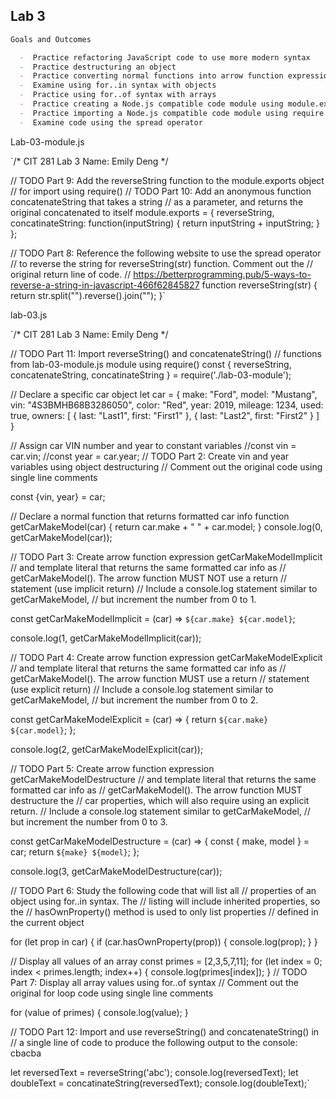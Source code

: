## Lab 3

```markdown
Goals and Outcomes

  -  Practice refactoring JavaScript code to use more modern syntax
  -  Practice destructuring an object
  -  Practice converting normal functions into arrow function expressions
  -  Examine using for..in syntax with objects
  -  Practice using for..of syntax with arrays
  -  Practice creating a Node.js compatible code module using module.exports
  -  Practice importing a Node.js compatible code module using require
  -  Examine code using the spread operator

```


Lab-03-module.js
 
  `/*
    CIT 281 Lab 3
    Name: Emily Deng
*/

// TODO Part 9: Add the reverseString function to the module.exports object
// for import using require()
// TODO Part 10: Add an anonymous function concatenateString that takes a string
// as a parameter, and returns the original concatenated to itself
module.exports = {
    reverseString,
    concatinateString: function(inputString) {
        return inputString + inputString;
    }
};

// TODO Part 8: Reference the following website to use the spread operator
// to reverse the string for reverseString(str) function. Comment out the
// original return line of code.
// https://betterprogramming.pub/5-ways-to-reverse-a-string-in-javascript-466f62845827
function reverseString(str) {
    return str.split("").reverse().join("");
}`

lab-03.js

`/*
    CIT 281 Lab 3
    Name: Emily Deng
*/

// TODO Part 11: Import reverseString() and concatenateString()
// functions from lab-03-module.js module using require()
const { reverseString, concatenateString, concatinateString } = require('./lab-03-module');


// Declare a specific car object
let car = {
    make: "Ford",
    model: "Mustang",
    vin: "4S3BMHB68B3286050",
    color: "Red",
    year: 2019,
    mileage: 1234,
    used: true,
    owners: [
        { last: "Last1", first: "First1" },
        { last: "Last2", first: "First2" }
    ]
}

// Assign car VIN number and year to constant variables
//const vin = car.vin;
//const year = car.year;
// TODO Part 2: Create vin and year variables using object destructuring
// Comment out the original code using single line comments

const {vin, year} = car;


// Declare a normal function that returns formatted car info
function getCarMakeModel(car) {
    return car.make + " " + car.model;
}
console.log(0, getCarMakeModel(car));

// TODO Part 3: Create arrow function expression getCarMakeModelImplicit
// and template literal that returns the same formatted car info as
// getCarMakeModel(). The arrow function MUST NOT use a return 
// statement (use implicit return)
// Include a console.log statement similar to getCarMakeModel,
// but increment the number from 0 to 1.

const getCarMakeModelImplicit = (car) => `${car.make} ${car.model}`;

console.log(1, getCarMakeModelImplicit(car));

// TODO Part 4: Create arrow function expression getCarMakeModelExplicit
// and template literal that returns the same formatted car info as
// getCarMakeModel(). The arrow function MUST use a return 
// statement (use explicit return)
// Include a console.log statement similar to getCarMakeModel,
// but increment the number from 0 to 2.

const getCarMakeModelExplicit = (car) => {
    return `${car.make} ${car.model}`;
};

console.log(2, getCarMakeModelExplicit(car));


// TODO Part 5: Create arrow function expression getCarMakeModelDestructure
// and template literal that returns the same formatted car info as
// getCarMakeModel(). The arrow function MUST destructure the 
// car properties, which will also require using an explicit return.
// Include a console.log statement similar to getCarMakeModel,
// but increment the number from 0 to 3.

const getCarMakeModelDestructure = (car) => {
    const { make, model } = car;
    return `${make} ${model}`;
};

console.log(3, getCarMakeModelDestructure(car));


// TODO Part 6: Study the following code that will list all 
// properties of an object using for..in syntax. The
// listing will include inherited properties, so the
// hasOwnProperty() method is used to only list properties
// defined in the current object

for (let prop in car) {
    if (car.hasOwnProperty(prop)) {
        console.log(prop);
    }
}

// Display all values of an array
const primes = [2,3,5,7,11];
for (let index = 0; index < primes.length; index++) {
    console.log(primes[index]);
}
// TODO Part 7: Display all array values using for..of syntax
// Comment out the original for loop code using single line comments

for (value of primes) {
    console.log(value);
}

// TODO Part 12: Import and use reverseString() and concatenateString() in
// a single line of code to produce the following output to the console: cbacba

let reversedText = reverseString('abc');
console.log(reversedText);
let doubleText = concatinateString(reversedText);
console.log(doubleText);`

